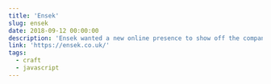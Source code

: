 ```yaml
---
title: 'Ensek'
slug: ensek
date: 2018-09-12 00:00:00
description: 'Ensek wanted a new online presence to show off the company ethos.'
link: 'https://ensek.co.uk/'
tags:
  - craft
  - javascript
---
```

